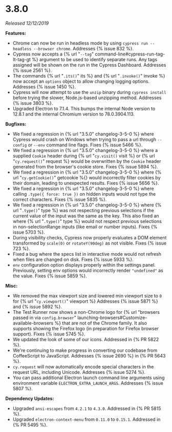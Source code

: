 # 3.8.0

*Released 12/12/2019*

**Features:**

- Chrome can now be run in headless mode by using `cypress run --headless --browser chrome`. Addresses {% issue 832 %}.
- Cypress now accepts a {% url "`--tag`" command-line#cypress-run-tag-lt-tag-gt %} argument to be used to identify separate runs. Any tags assigned will be shown on the run in the Cypress Dashboard. Addresses {% issue 2561 %}.
- The commands {% url "`.its()`" its %} and {% url "`.invoke()`" invoke %} now accept an `options` object to allow changing logging options. Addresses {% issue 1450 %}.
- Cypress will now attempt to use the `unzip` binary during `cypress install` before trying the slower, Node.js-based unzipping method. Addresses {% issue 3803 %}.
- Upgraded Electron to 7.1.4. This bumps the internal Node version to 12.8.1 and the internal Chromium version to 78.0.3904.113.

**Bugfixes:**

- We fixed a regression in {% url "3.5.0" changelog-3-5-0 %} where Cypress would crash on Windows when trying to pass a url through `--config` or `--env` command line flags. Fixes {% issue 5466 %}.
- We fixed a regression in {% url "3.5.0" changelog-3-5-0 %} where a supplied `Cookie` header during {% url "`cy.visit()` visit %} or {% url "`cy.request()`" request %} would be overwritten by the `Cookie` header generated from the browser's cookie store. Fixes {% issue 5894 %}.
- We fixed a regression in {% url "3.5.0" changelog-3-5-0 %}  where {% url "`cy.getCookie()`" getcookie %{} would incorrectly filter cookies by their domain, leading to unexpected results. Fixes {% issue 5656 %}.
- We fixed a regression in {% url "3.5.0" changelog-3-5-0 %} where calling `.type({ force: true })` on hidden inputs would not type the correct characters. Fixes {% issue 5835 %}.
- We fixed a regression in {% url "3.5.0" changelog-3-5-0 %} where {% url "`.type()`" type %} was not respecting previous selections if the current value of the input was the same as the key. This also fixed an where {% url "`.type()`" type %} would not respect previous selections in non-selectionRange inputs (like email or number inputs). Fixes {% issue 5703 %}.
- During visibility checks, Cypress now properly evaluates a DOM element transformed by `scale(0)` or `rotateY(90deg)` as not visible. Fixes {% issue 723 %}.
- Fixed a bug where the specs list in interactive mode would not refresh when files are changed on disk. Fixes {% issue 5933 %}.
- `env` configuration option displays properly within the settings panel. Previously, setting env options would incorrectly render `"undefined"` as the value. Fixes {% issue 5859 %}.

**Misc:**

- We removed the max viewport size and lowered min viewport size to `0` for {% url "`cy.viewport()`" viewport %} Addresses {% issue 5871 %} and {% issue 5892 %}.
- The Test Runner now shows a non-Chrome logo for {% url "browsers passed in via `config.browser`" launching-browsers#Customize-available-browsers %} that are not of the Chrome family. It also supports showing the Firefox logo (in preparation for Firefox browser support). Fixes {% issue 5745 %}.
- We updated the look of some of our icons. Addressed in {% PR 5822 %}.
- We're continuing to make progress in converting our codebase from CoffeeScript to JavaScript. Addresses {% issue 2690 %} in {% PR 5643 %}.
- `cy.request` will now automatically encode special characters in the request URL, including Unicode. Addresses {% issue 5274 %}.
- You can pass additional Electron launch command line arguments using environment variable `ELECTRON_EXTRA_LAUNCH_ARGS`. Addresses {% issue 5807 %}.

**Dependency Updates:**

- Upgraded `ansi-escapes` from `4.2.1` to `4.3.0`. Addressed in {% PR 5815 %}.
- Upgraded `electron-context-menu` from `0.11.0` to `0.15.1`. Addressed in {% PR 5495 %}.
